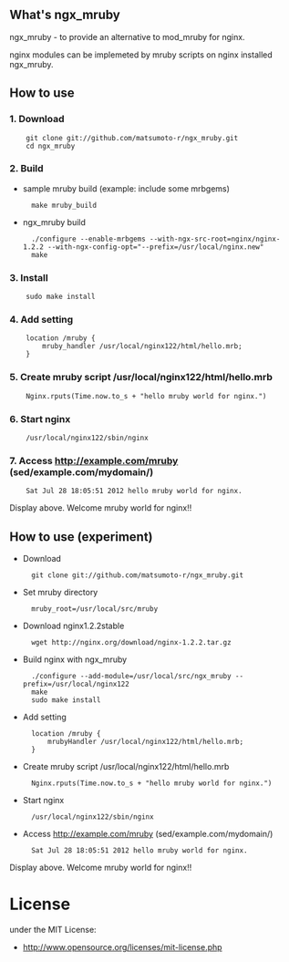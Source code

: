 ## What's ngx_mruby
ngx_mruby - to provide an alternative to mod_mruby for nginx.

nginx modules can be implemeted by mruby scripts on nginx installed ngx_mruby.

## How to use

### 1. Download

        git clone git://github.com/matsumoto-r/ngx_mruby.git
        cd ngx_mruby


### 2. Build
* sample mruby build (example: include some mrbgems)

        make mruby_build

* ngx_mruby build

        ./configure --enable-mrbgems --with-ngx-src-root=nginx/nginx-1.2.2 --with-ngx-config-opt="--prefix=/usr/local/nginx.new"
        make


### 3. Install

        sudo make install

### 4. Add setting

        location /mruby {
            mruby_handler /usr/local/nginx122/html/hello.mrb;
        }

### 5. Create mruby script /usr/local/nginx122/html/hello.mrb

        Nginx.rputs(Time.now.to_s + "hello mruby world for nginx.")

### 6. Start nginx

        /usr/local/nginx122/sbin/nginx

### 7. Access http://example.com/mruby (sed/example.com/mydomain/)

        Sat Jul 28 18:05:51 2012 hello mruby world for nginx.

Display above. Welcome mruby world for nginx!!



## How to use (experiment)
* Download

        git clone git://github.com/matsumoto-r/ngx_mruby.git

* Set mruby directory

        mruby_root=/usr/local/src/mruby

* Download nginx1.2.2stable

        wget http://nginx.org/download/nginx-1.2.2.tar.gz

* Build nginx with ngx_mruby

        ./configure --add-module=/usr/local/src/ngx_mruby --prefix=/usr/local/nginx122
        make
        sudo make install

* Add setting

        location /mruby {
            mrubyHandler /usr/local/nginx122/html/hello.mrb;
        }

* Create mruby script /usr/local/nginx122/html/hello.mrb

        Nginx.rputs(Time.now.to_s + "hello mruby world for nginx.")

* Start nginx

        /usr/local/nginx122/sbin/nginx

* Access http://example.com/mruby (sed/example.com/mydomain/)

        Sat Jul 28 18:05:51 2012 hello mruby world for nginx.

Display above. Welcome mruby world for nginx!!


# License
under the MIT License:

* http://www.opensource.org/licenses/mit-license.php


